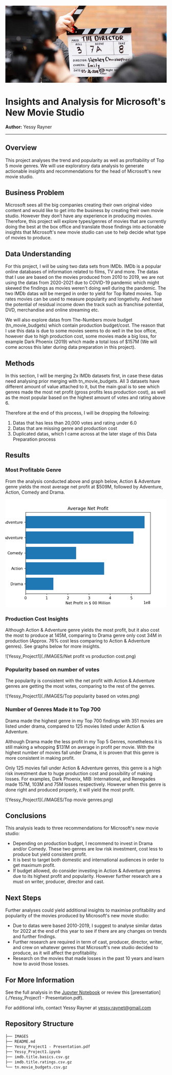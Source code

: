 ![Yessy_Project1](./IMAGES/director_shot.jpeg)

# Insights and Analysis for Microsoft's New Movie Studio 

**Author:** Yessy Rayner
***

## Overview

This project analyses the trend and popularity as well as profitability of Top 5 movie genres. We will use exploratory data analysis to generate actionable insights and recommendations for the head of Microsoft's new movie studio.

## Business Problem

Microsoft sees all the big companies creating their own original video content and would like to get into the business by creating their own movie studio. However they don’t have any experience in producing movies. Therefore, this project will explore types/genres of movies that are currently doing the best at the box office and translate those findings into actionable insights that Microsoft's new movie studio can use to help decide what type of movies to produce.

## Data Understanding

For this project, I will be using two data sets from IMDb. IMDb is a popular online databases of information related to films, TV and more. The datas that I use are based on the movies produced from 2010 to 2019, we are not using the datas from 2020-2021 due to COVID-19 pandemic which might skewed the findings as movies weren't doing well during the pandemic. The two IMDb datas will be merged in order to yield for Top Rated movies. Top rates movies can be used to measure popularity and longetivity. And have the potential of residual income down the track such as franchise potential, DVD, merchandise and online streaming etc.

We will also explore datas from The-Numbers movie budget (tn_movie_budgets) which contain production budget/cost. The reason that I use this data is due to some movies seems to do well in the box office, however due to high production cost, some movies made a big loss, for example Dark Phoenix (2019) which made a total loss of $157M (We will come across this later during data preparation in this project).

## Methods

In this section, I will be merging 2x IMDb datasets first, in case these datas need analysing prior merging with tn_movie_budgets. All 3 datasets have different amount of value attached to it, but the main goal is to see which genres made the most net profit (gross profits less production cost), as well as the most popular based on the highest amount of votes and rating above 6. 

Therefore at the end of this process, I will be dropping the following:

1. Datas that has less than 20,000 votes and rating under 6.0
2. Datas that are missing genre and production cost
3. Duplicated datas, which I came across at the later stage of this Data Preparation process

## Results

### Most Profitable Genre

From the analysis conducted above and graph below, Action & Adventure genre yields the most average net profit at $509M, followed by Adventure, Action, Comedy and Drama.

![Yessy_Project1](./IMAGES/Net_profit.png)

### Production Cost Insights

Although Action & Adventure genre yields the most profit, but it also cost the most to produce at 145M, comparing to Drama genre only cost 34M in production (Approx. 76% cost less comparing to Action & Adventure genres). See graphs below for more insights.

![Yessy_Project1](./IMAGES/Net profit vs production cost.png)

### Popularity based on number of votes

The popularity is consistent with the net profit with Action & Adventure genres are getting the most votes, comparing to the rest of the genres.

![Yessy_Project1](./IMAGES/Top popularity based on votes.png)

### Number of Genres Made it to Top 700

Drama made the highest genre in my Top 700 findings with 351 movies are listed under drama, compared to 125 movies listed under Action & Adventure.

Although Drama made the less profit in my Top 5 Genres, nonetheless it is still making a whopping $131M on average in profit per movie. With the highest number of movies fall under Drama, it is proven that this genre is more consistent in making profit. 

Only 125 movies fall under Action & Adventure genres, this genre is a high risk investment due to huge production cost and possibility of making losses. For examples, Dark Phoenix, MIB: International, and Renegades made 157M, 103M and 75M losses respectively. However when this genre is done right and produced properly, it will yield the most profit.

![Yessy_Project1](./IMAGES/Top movie genres.png)

## Conclusions

This analysis leads to three recommendations for Microsoft's new movie studio:

- Depending on production budget, I recommend to invest in Drama and/or Comedy. These two genres are low risk investment, cost less to produce but yield consistent profit.
- It is best to target both domestic and international audiences in order to get maximum profit.
- If budget allowed, do consider investing in Action & Adventure genres due to its highest profit and popularity. However further research are a must on writer, producer, director and cast.

## Next Steps

Further analyses could yield additional insights to maximise profitability and popularity of the movies produced by Microsoft's new movie studio:

- Due to datas were based 2010-2019, I suggest to analyse similar datas for 2022 at the end of this year to see if there are any changes on trends and further findings.
- Further research are required in term of cast, producer, director, writer, and crew on whatever genres that Microsoft's new studio decided to produce, as it will affect the profitability.
- Research on the movies that made losses in the past 10 years and learn how to avoid those losses.

## For More Information

See the full analysis in the [Jupyter Notebook](./Yessy_Project1.ipynb) or review this [presentation](./Yessy_Project1 - Presentation.pdf).

For additional info, contact Yessy Rayner at [yessy.raynet@gmail.com](mailto:yessy.raynet@gmail.com)


## Repository Structure

```
├── IMAGES
├── README.md
├── Yessy_Project1 - Presentation.pdf
├── Yessy_Project1.ipynb
├── imdb.title.basics.csv.gz
├── imdb.title.ratings.csv.gz
└── tn.movie_budgets.csv.gz



